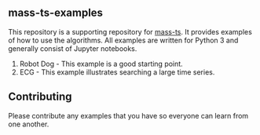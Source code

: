 mass-ts-examples
----------------

This repository is a supporting repository for [mass-ts](https://github.com/tylerwmarrs/mass-ts). It provides examples of how to use the algorithms. All examples are written for Python 3 and generally consist of Jupyter notebooks.

1. Robot Dog - This example is a good starting point.
2. ECG - This example illustrates searching a large time series.

Contributing
------------
Please contribute any examples that you have so everyone can learn from one another.